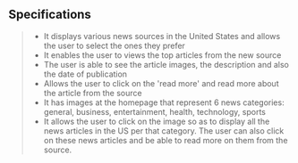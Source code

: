 ## Specifications
> - It displays various news sources in the United States and allows the user to select the ones they prefer
> - It enables the user to views the top articles from the new source
> - The user is able to see the article images, the description and also the date of publication
> - Allows the user to click on the 'read more' and read more about the article from the source
> - It has images at the homepage that represent 6 news categories: general, business, entertainment, health,            technology, sports
> - It allows the user to click on the image so as to display all the news articles in the US per that category. The     user can also click on these news articles and be able to read more on them from the source.  